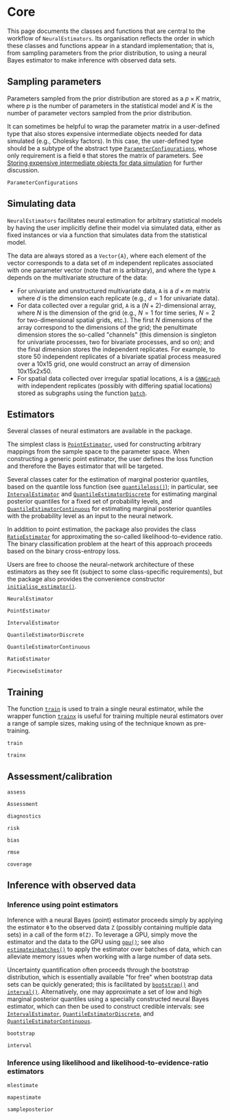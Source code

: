 # Core

This page documents the classes and functions that are central to the workflow of `NeuralEstimators`. Its organisation reflects the order in which these classes and functions appear in a standard implementation; that is, from sampling parameters from the prior distribution, to using a neural Bayes estimator to make inference with observed data sets.

## Sampling parameters

Parameters sampled from the prior distribution are stored as a $p \times K$ matrix, where $p$ is the number of parameters in the statistical model and $K$ is the number of parameter vectors sampled from the prior distribution.

It can sometimes be helpful to wrap the parameter matrix in a user-defined type that also stores expensive intermediate objects needed for data simulated (e.g., Cholesky factors). In this case, the user-defined type should be a subtype of the abstract type [`ParameterConfigurations`](@ref), whose only requirement is a field `θ` that stores the matrix of parameters. See [Storing expensive intermediate objects for data simulation](@ref) for further discussion.   

```@docs
ParameterConfigurations
```

## Simulating data

`NeuralEstimators` facilitates neural estimation for arbitrary statistical models by having the user implicitly define their model via simulated data, either as fixed instances or via a function that simulates data from the statistical model.

The data are always stored as a `Vector{A}`, where each element of the vector corresponds to a data set of $m$ independent replicates associated with one parameter vector (note that $m$ is arbitrary), and where the type `A` depends on the multivariate structure of the data:

- For univariate and unstructured multivariate data, `A` is a $d \times m$ matrix where $d$ is the dimension each replicate (e.g., $d=1$ for univariate data).
- For data collected over a regular grid, `A` is a ($N + 2$)-dimensional array, where $N$ is the dimension of the grid (e.g., $N = 1$ for time series, $N = 2$ for two-dimensional spatial grids, etc.). The first $N$ dimensions of the array correspond to the dimensions of the grid; the penultimate dimension stores the so-called "channels" (this dimension is singleton for univariate processes, two for bivariate processes, and so on); and the final dimension stores the independent replicates. For example, to store 50 independent replicates of a bivariate spatial process measured over a 10x15 grid, one would construct an array of dimension 10x15x2x50.
- For spatial data collected over irregular spatial locations, `A` is a [`GNNGraph`](https://carlolucibello.github.io/GraphNeuralNetworks.jl/dev/api/gnngraph/#GraphNeuralNetworks.GNNGraphs.GNNGraph) with independent replicates (possibly with differing spatial locations) stored as subgraphs using the function [`batch`](https://carlolucibello.github.io/GraphNeuralNetworks.jl/dev/api/gnngraph/#MLUtils.batch-Tuple{AbstractVector{%3C:GNNGraph}}).

## Estimators

Several classes of neural estimators are available in the package.

The simplest class is [`PointEstimator`](@ref), used for constructing arbitrary mappings from the sample space to the parameter space. When constructing a generic point estimator, the user defines the loss function and therefore the Bayes estimator that will be targeted.

Several classes cater for the estimation of marginal posterior quantiles, based on the quantile loss function (see [`quantileloss()`](@ref)); in particular, see [`IntervalEstimator`](@ref) and [`QuantileEstimatorDiscrete`](@ref) for estimating marginal posterior quantiles for a fixed set of probability levels, and [`QuantileEstimatorContinuous`](@ref) for estimating marginal posterior quantiles with the probability level as an input to the neural network.

In addition to point estimation, the package also provides the class [`RatioEstimator`](@ref) for approximating the so-called likelihood-to-evidence ratio. The binary classification problem at the heart of this approach proceeds based on the binary cross-entropy loss.

Users are free to choose the neural-network architecture of these estimators as they see fit (subject to some class-specific requirements), but the package also provides the convenience constructor [`initialise_estimator()`](@ref).

```@docs
NeuralEstimator

PointEstimator

IntervalEstimator

QuantileEstimatorDiscrete

QuantileEstimatorContinuous

RatioEstimator

PiecewiseEstimator
```

## Training

The function [`train`](@ref) is used to train a single neural estimator, while the wrapper function [`trainx`](@ref) is useful for training multiple neural estimators over a range of sample sizes, making using of the technique known as pre-training.

```@docs
train

trainx
```


## Assessment/calibration

```@docs
assess

Assessment

diagnostics

risk

bias

rmse

coverage
```

## Inference with observed data



### Inference using point estimators

Inference with a neural Bayes (point) estimator proceeds simply by applying the estimator `θ̂` to the observed data `Z` (possibly containing multiple data sets) in a call of the form `θ̂(Z)`. To leverage a GPU, simply move the estimator and the data to the GPU using [`gpu()`](https://fluxml.ai/Flux.jl/stable/models/functors/#Flux.gpu-Tuple{Any}); see also [`estimateinbatches()`](@ref) to apply the estimator over batches of data, which can alleviate memory issues when working with a large number of data sets.

Uncertainty quantification often proceeds through the bootstrap distribution, which is essentially available "for free" when bootstrap data sets can be quickly generated; this is facilitated by [`bootstrap()`](@ref) and [`interval()`](@ref). Alternatively, one may approximate a set of low and high marginal posterior quantiles using a specially constructed neural Bayes estimator, which can then be used to construct credible intervals: see [`IntervalEstimator`](@ref), [`QuantileEstimatorDiscrete`](@ref), and [`QuantileEstimatorContinuous`](@ref).  

```@docs
bootstrap

interval
```

### Inference using likelihood and likelihood-to-evidence-ratio estimators

```@docs
mlestimate

mapestimate

sampleposterior
```
